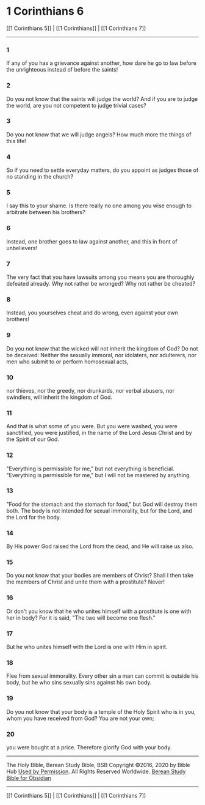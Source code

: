 # 1 Corinthians 6

[[1 Corinthians 5]] | [[1 Corinthians]] | [[1 Corinthians 7]]

---

### 1
If any of you has a grievance against another, how dare he go to law before the unrighteous instead of before the saints!

### 2
Do you not know that the saints will judge the world? And if you are to judge the world, are you not competent to judge trivial cases?

### 3
Do you not know that we will judge angels? How much more the things of this life!

### 4
So if you need to settle everyday matters, do you appoint as judges those of no standing in the church?

### 5
I say this to your shame. Is there really no one among you wise enough to arbitrate between his brothers?

### 6
Instead, one brother goes to law against another, and this in front of unbelievers!

### 7
The very fact that you have lawsuits among you means you are thoroughly defeated already. Why not rather be wronged? Why not rather be cheated?

### 8
Instead, you yourselves cheat and do wrong, even against your own brothers!

### 9
Do you not know that the wicked will not inherit the kingdom of God? Do not be deceived: Neither the sexually immoral, nor idolaters, nor adulterers, nor men who submit to or perform homosexual acts,

### 10
nor thieves, nor the greedy, nor drunkards, nor verbal abusers, nor swindlers, will inherit the kingdom of God.

### 11
And that is what some of you were. But you were washed, you were sanctified, you were justified, in the name of the Lord Jesus Christ and by the Spirit of our God.

### 12
"Everything is permissible for me," but not everything is beneficial. "Everything is permissible for me," but I will not be mastered by anything.

### 13
"Food for the stomach and the stomach for food," but God will destroy them both. The body is not intended for sexual immorality, but for the Lord, and the Lord for the body.

### 14
By His power God raised the Lord from the dead, and He will raise us also.

### 15
Do you not know that your bodies are members of Christ? Shall I then take the members of Christ and unite them with a prostitute? Never!

### 16
Or don't you know that he who unites himself with a prostitute is one with her in body? For it is said, "The two will become one flesh."

### 17
But he who unites himself with the Lord is one with Him in spirit.

### 18
Flee from sexual immorality. Every other sin a man can commit is outside his body, but he who sins sexually sins against his own body.

### 19
Do you not know that your body is a temple of the Holy Spirit who is in you, whom you have received from God? You are not your own;

### 20
you were bought at a price. Therefore glorify God with your body.

---

The Holy Bible, Berean Study Bible, BSB
Copyright ©2016, 2020 by Bible Hub
[Used by Permission](https://berean.bible/terms.htm). All Rights Reserved Worldwide.
[Berean Study Bible for Obsidian](https://github.com/gapmiss/berean-study-bible-for-obsidian)

---

[[1 Corinthians 5]] | [[1 Corinthians]] | [[1 Corinthians 7]]

